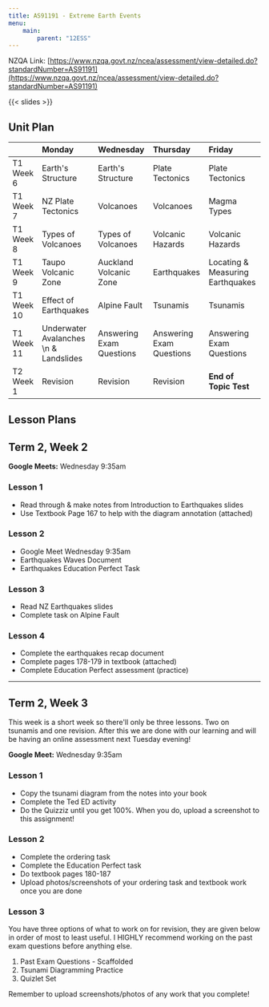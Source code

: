 ```yaml
---
title: AS91191 - Extreme Earth Events
menu:
    main:
        parent: "12ESS"
---
```


NZQA Link: [https://www.nzqa.govt.nz/ncea/assessment/view-detailed.do?standardNumber=AS91191](https://www.nzqa.govt.nz/ncea/assessment/view-detailed.do?standardNumber=AS91191)

{{< slides >}}

## Unit Plan

|             | Monday                                 | Wednesday                 | Thursday                  | Friday                            |
|:------------|:---------------------------------------|:--------------------------|:--------------------------|:----------------------------------|
| T1 Week 6   | Earth's Structure                      | Earth's Structure         | Plate Tectonics           | Plate Tectonics                   |
| T1 Week 7   | NZ Plate Tectonics                     | Volcanoes                 | Volcanoes                 | Magma Types                       |
| T1 Week 8   | Types of Volcanoes                     | Types of Volcanoes        | Volcanic Hazards          | Volcanic Hazards                  |
| T1 Week 9   | Taupo Volcanic Zone                    | Auckland Volcanic Zone    | Earthquakes               | Locating & Measuring Earthquakes  |
| T1 Week 10  | Effect of Earthquakes                  | Alpine Fault              | Tsunamis                  | Tsunamis                          |
| T1 Week 11  | Underwater Avalanches \n & Landslides  | Answering Exam Questions  | Answering Exam Questions  | Answering Exam Questions          |
| T2 Week 1   | Revision                               | Revision                  | Revision                  | __End of Topic Test__             |

## Lesson Plans

## Term 2, Week 2

__Google Meets:__ Wednesday 9:35am

### Lesson 1

- Read through & make notes from Introduction to Earthquakes slides
- Use Textbook Page 167 to help with the diagram annotation (attached)

### Lesson 2

- Google Meet Wednesday 9:35am
- Earthquakes Waves Document
- Earthquakes Education Perfect Task

### Lesson 3

- Read NZ Earthquakes slides
- Complete task on Alpine Fault 

### Lesson 4

- Complete the earthquakes recap document
- Complete pages 178-179 in textbook (attached)
- Complete Education Perfect assessment (practice)

---

## Term 2, Week 3

This week is a short week so there'll only be three lessons. Two on tsunamis and one revision. After this we are done with our learning and will be having an online assessment next Tuesday evening!

__Google Meet:__ Wednesday 9:35am

### Lesson 1

- Copy the tsunami diagram from the notes into your book
- Complete the Ted ED activity
- Do the Quizziz until you get 100%. When you do, upload a screenshot to this assignment!

### Lesson 2

- Complete the ordering task
- Complete the Education Perfect task
- Do textbook pages 180-187
- Upload photos/screenshots of your ordering task and textbook work once you are done

### Lesson 3

You have three options of what to work on for revision, they are given below in order of most to least useful. I HIGHLY recommend working on the past exam questions before anything else.

1. Past Exam Questions - Scaffolded
2. Tsunami Diagramming Practice
3. Quizlet Set

Remember to upload screenshots/photos of any work that you complete!